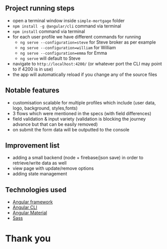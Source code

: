 ## Project running steps

- open a terminal window inside `simple-mortgage` folder
- `npm install -g @angular/cli` command via terminal
- `npm install` command via terminal
- for each user profile we have different commands for running
  - `ng serve --configuration=steve` for Steve broker as per example
  - `ng serve --configuration=william` for William
  - `ng serve --configuration=emma` for Emma
  - `ng serve` will default to Steve
- navigate to `http://localhost:4200/` (or whatever port the CLI may point to if 4200 is in use)
- the app will automatically reload if you change any of the source files

## Notable features

- customisation scalable for multiple profiles which include (user data, logo, background, styles,fonts)
- 3 flows which were mentioned in the specs (with field differences)
- field validation & input variety (validation is blocking the journey advance but that can be easily removed)
- on submit the form data will be outputted to the console

## Improvement list

- adding a small backend (node + firebase/json save) in order to retrieve/write data as well
- view page with update/remove options
- adding state management

## Technologies used

- [Angular framework](https://angular.io/)
- [Angular CLI](https://github.com/angular/angular-cli)
- [Angular Material](https://material.angular.io/)
- [Sass](https://sass-lang.com/)


# Thank you

